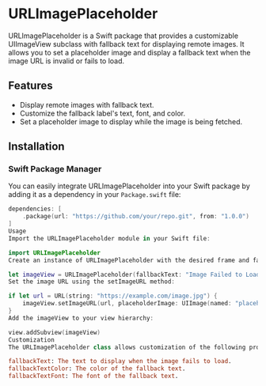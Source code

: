 # URLImagePlaceholder

URLImagePlaceholder is a Swift package that provides a customizable UIImageView subclass with fallback text for displaying remote images. It allows you to set a placeholder image and display a fallback text when the image URL is invalid or fails to load.

## Features

- Display remote images with fallback text.
- Customize the fallback label's text, font, and color.
- Set a placeholder image to display while the image is being fetched.

## Installation

### Swift Package Manager

You can easily integrate URLImagePlaceholder into your Swift package by adding it as a dependency in your `Package.swift` file:

```swift
dependencies: [
    .package(url: "https://github.com/your/repo.git", from: "1.0.0")
]
Usage
Import the URLImagePlaceholder module in your Swift file:

import URLImagePlaceholder
Create an instance of URLImagePlaceholder with the desired frame and fallback text:

let imageView = URLImagePlaceholder(fallbackText: "Image Failed to Load", frame: CGRect(x: 0, y: 0, width: 200, height: 200))
Set the image URL using the setImageURL method:

if let url = URL(string: "https://example.com/image.jpg") {
    imageView.setImageURL(url, placeholderImage: UIImage(named: "placeholder"))
}
Add the imageView to your view hierarchy:

view.addSubview(imageView)
Customization
The URLImagePlaceholder class allows customization of the following properties:

fallbackText: The text to display when the image fails to load.
fallbackTextColor: The color of the fallback text.
fallbackTextFont: The font of the fallback text.
